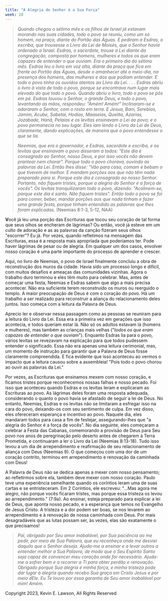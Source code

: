 ```yaml
---
title: "A Alegria do Senhor é a Sua Força"
week: 28
---
```


> *Quando chegou o sétimo mês e os filhos de Israel já estavam morando
> nas suas cidades, todo o povo se reuniu, como um só homem, na praça,
> diante do Portão das Águas. E pediram a Esdras, o escriba, que
> trouxesse o Livro da Lei de Moisés, que o Senhor havia ordenado a
> Israel. Esdras, o sacerdote, trouxe a Lei diante da congregação,
> composta por homens, mulheres e todos os que eram capazes de entender
> o que ouviam. Era o primeiro dia do sétimo mês. Esdras leu o livro em
> voz alta, diante da praça que fica em frente ao Portão das Águas,
> desde o amanhecer até o meio-dia, na presença dos homens, das mulheres
> e dos que podiam entender. E todo o povo tinha os ouvidos atentos ao
> Livro da Lei. . . . Esdras abriu o livro à vista de todo o povo,
> porque se encontrava num lugar mais elevado do que todo o povo. Quando
> abriu o livro, todo o povo se pôs em pé. Esdras louvou o Senhor, o
> grande Deus, e todo o povo, levantando as mãos, respondeu: "Amém!
> Amém!" Inclinaram-se e adoraram o Senhor, com o rosto em terra. E
> Jesua, Bani, Serebias, Jamim, Acube, Sabetai, Hodias, Maaseias,
> Quelita, Azarias, Jozabade, Hanã, Pelaías e os levitas ensinavam a Lei
> ao povo; e o povo permanecia no seu lugar. Eles iam lendo o Livro da
> Lei de Deus, claramente, dando explicações, de maneira que o povo
> entendesse o que se lia.*
>
> *Neemias, que era o governador, e Esdras, sacerdote e escriba, e os
> levitas que ensinavam o povo disseram a todos: "Este dia é consagrado
> ao Senhor, nosso Deus, e por isso vocês não devem prantear nem
> chorar". Porque todo o povo chorava, ouvindo as palavras da Lei. Então
> lhes disse: "Vão para casa, comam e bebam o que tiverem de melhor. E
> mandem porções aos que não têm nada preparado para si. Porque este dia
> é consagrado ao nosso Senhor. Portanto, não fiquem tristes, porque a
> alegria do Senhor é a força de vocês". Os levitas tranquilizaram todo
> o povo, dizendo: "Acalmem-se, porque este dia é santo. Não fiquem
> tristes". Então todo o povo se foi para comer, beber, mandar porções
> aos que nada tinham e fazer uma grande festa, porque tinham entendido
> as palavras que lhes foram explicadas.* (Neemias 8:1-3, 5-12, NAA)

**V**ocê já leu uma porção das Escrituras que tocou seu coração de tal
forma que seus olhos se encheram de lágrimas? Ou então, você já esteve
em um culto de adoração e as as palavras da canção fizeram seus olhos
"escorrer"? Eu já. Por vezes, quando refletimos na mensagem das
Escrituras, essa é a resposta mais apropriada que poderíamos ter. Pode
haver lágrimas de pesar ou de alegria. Em qualquer um dos casos,
envolver nosso coração é uma parte importante do processo de aprender e
crescer.

Aqui, no livro de Neemias, o povo de Israel finalmente concluiu a obra
de reconstrução dos muros da cidade. Havia sido um processo longo e
difícil, com muitos desafios e ameaças das comunidades vizinhas. Agora o
trabalho duro terminou e eles têm muito para celebrar. Mas, antes de
começar uma festa, Neemias e Esdras sabem que algo a mais precisa
acontecer. Não era suficiente terem reconstruído os muros ou reerguido o
templo. A maior preocupação de Deus é com o coração do povo. Há um
trabalho a ser realizado para reconstruir a aliança do relacionamento
deles juntos. Isso começa com a leitura da Palavra de Deus.

Aprecio ler e observar nessa passagem como as pessoas se reuniram para a
leitura do Livro da Lei. Essa era a primeira vez em gerações que isso
acontecia, e todos queriam estar lá. Não só os adultos estavam lá
(homens e mulheres), mas também as crianças mais velhas ("*todos os que
eram capazes de entender o que ouviam*"). Enquanto Esdras lia para o
povo, vários levitas se revezavam na explicação para que todos pudessem
entender o significado. Essa não era apenas uma leitura cerimonial, mas,
um momento de instrução para garantir que a Palavra de Deus fosse
claramente compreendida. E fica evidente que isso aconteceu ao vermos o
impacto que a leitura causou sobre a assembleia! "Pois todo o povo
chorou ao ouvir as palavras da Lei."

Por vezes, as Escrituras que ensinamos mexem com nosso coração, e
ficamos tristes porque reconhecemos nossas falhas e nosso pecado. Foi
isso que aconteceu quando Esdras e os levitas leram e explicaram as
Escrituras ao povo. As lágrimas deles foram uma resposta adequada,
considerando o quanto o povo havia se afastado de seguir a lei de Deus.
No entanto, Neemias, Esdras e os levitas não se limitaram a esfregar
isso na cara do povo, deixando-os com seu sentimento de culpa. Em vez
disso, eles ofereceram esperança e incentivo ao povo. Naquele dia, eles
mandaram todos para casa a fim de festejar, assegurando-lhes que "a
alegria do Senhor é a força de vocês". No dia seguinte, eles começaram a
celebrar a Festa das Cabanas, comemorando a provisão de Deus para Seu
povo nos anos de peregrinação pelo deserto antes de chegarem à Terra
Prometida, e continuaram a ler o Livro da Lei (Neemias 8:13-18). Tudo
isso levou a um dia de arrependimento e reafirmação de seu
relacionamento de aliança com Deus (Neemias 9). O que começou com uma
dor de um coração contrito, terminou em arrependimento e renovação da
caminhada com Deus!

A Palavra de Deus não se dedica apenas a mexer com nosso pensamento; ao
refletirmos sobre ela, também deve mexer com nosso coração. Paulo teve
uma experiência semelhante quando os coríntios leram uma de suas cartas
e se entristeceram. Em 2 Coríntios, ele escreveu: "\...Mas agora me
alegro, não porque vocês ficaram tristes, mas porque essa tristeza os
levou ao arrependimento." (7:9a). Ao ensinar, esteja preparado para
explicar a lei de Deus, que aponta nosso pecado, e a esperança que temos
no Evangelho de Jesus Cristo. A tristeza e a dor podem ser boas, se nos
levarem ao arrependimento e à renovação de nossa caminhada com Deus. Por
mais desagradáveis que as lutas possam ser, às vezes, elas são
exatamente o que precisamos!

> *Pai, obrigado por Seu amor inabalável, por Sua paciência ao me pedir,
> por meio de Sua Palavra, que eu reconheça onde me desviei daquilo que
> o Senhor deseja. Ajuda-me a ensinar e a levar outros a entender melhor
> a Sua Palavra, de modo que o Seu Espírito Santo seja capaz de
> convencer meu coração onde for necessário. Ajuda-me a sofrer bem e a
> recorrer a Ti para obter perdão e renovação. Obrigado porque Sua
> alegria é minha força, e minha tristeza pode dar lugar à alegria
> quando recebo Sua graça em Cristo Jesus e por meio dEle. Eu Te louvo
> por essa garantia de Seu amor inabalável por mim! Amém.*

Copyright 2023, Kevin E. Lawson, All Rights Reserved
